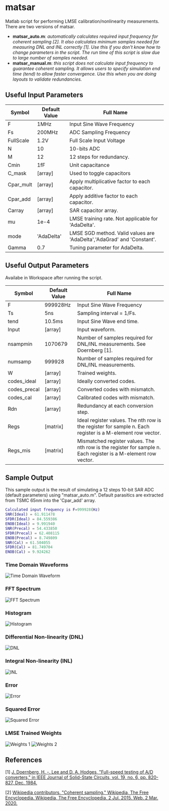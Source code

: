 # matsar
Matlab script for performing LMSE calibration/nonlinearity measurements. There are two versions of matsar.
* **matsar_auto.m**: _automatically calculates required input frequency for coherent sampling [2]. It also calculates minimum samples needed for measuring DNL and INL correctly [1]. Use this if you don't know how to change parameters in the script. The run time of this script is slow due to large number of samples needed._
* **matsar_manual.m**: _this script does not calculate input frequency to guarantee coherent sampling. It allows users to specify simulation end time (tend) to allow faster convergence. Use this when you are doing layouts to validate redundancies._

## Useful Input Parameters

| Symbol    | Default Value  | Full Name                 |
|-----------|--------|---------------------------|
| F         | 1MHz   | Input Sine Wave Frequency |
| Fs        | 200MHz | ADC Sampling Frequency    |
| FullScale | 1.2V   | Full Scale Input Voltage  |
| N         | 10     | 10-bits ADC               |
| M         | 12     | 12 steps for redundancy.  |
| Cmin      | 1fF    | Unit capacitance		     |
| C_mask    | [array]| Used to toggle capacitors |
| Cpar_mult    | [array]| Apply multiplicative factor to each capacitor. |
| Cpar_add    | [array]| Apply additive factor to each capacitor. |
| Carray    | [array]| SAR capacitor array. |
| mu    | 1e-4 | LMSE training rate. Not applicable for 'AdaDelta'.|
| mode    | 'AdaDelta' | LMSE SGD method. Valid values are 'AdaDelta','AdaGrad' and 'Constant'.|
| Gamma    | 0.7 | Tuning parameter for AdaDelta. |

## Useful Output Parameters
Availabe in Workspace after running the script.

| Symbol    | Default Value  | Full Name                 |
|-----------|--------|---------------------------|
| F         | 999928Hz   | Input Sine Wave Frequency |
| Ts         | 5ns   | Sampling interval = 1/Fs. |
| tend         | 10.5ms   | Input Sine Wave end time. |
| Input         | [array]   | Input waveform. |
| nsampmin         | 1070679   | Number of samples required for DNL/INL measurements. See Doernberg [1]. |
| numsamp         | 999928   | Number of samples required for DNL/INL measurements. |
| W         | [array]   | Trained weights. |
| codes_ideal         | [array]   | Ideally converted codes. |
| codes_precal         | [array]   | Converted codes with mismatch. |
| codes_cal         | [array]   | Calibrated codes with mismatch. |
| Rdn         | [array]   | Redundancy at each conversion step. |
| Regs         | [matrix]   | Ideal register values. The nth row is the register for sample n. Each register is a M-element row vector.|
| Regs_mis         | [matrix]   | Mismatched register values. The nth row is the register for sample n. Each register is a M-element row vector.|

## Sample Output
This sample output is the result of simulating a 12 steps 10-bit SAR ADC (default parameters) using "matsar_auto.m". Default parasitics are extracted from TSMC 65nm into the 'Cpar_add' array.

```matlab
Calculated input frequency is F=999928(Hz)
SNR(Ideal) = 61.911478
SFDR(Ideal) = 84.559386
ENOB(Ideal) = 9.991940
SNR(Precal) = 54.433850
SFDR(Precal) = 62.408115
ENOB(Precal) = 8.749809
SNR(Cal) = 61.504055
SFDR(Cal) = 81.749704
ENOB(Cal) = 9.924262
```
### Time Domain Waveforms
![Time Domain Waveform](./doc/images/wave.png)

### FFT Spectrum
![FFT Spectrum](./doc/images/spectrum.png)

### Histogram
![Histogram](./doc/images/histogram.png)

### Differential Non-linearity (DNL)
![DNL](./doc/images/dnl.png)

### Integral Non-linearity (INL)
![INL](./doc/images/inl.png)

### Error
![Error](./doc/images/error.png)

### Squared Error
![Squared Error](./doc/images/sqerror.png)

### LMSE Trained Weights
![Weights 1](./doc/images/weight1.png)
![Weights 2](./doc/images/weight2.png)

## References
[1] [J. Doernberg, H. -. Lee and D. A. Hodges, "Full-speed testing of A/D converters," in IEEE Journal of Solid-State Circuits, vol. 19, no. 6, pp. 820-827, Dec. 1984.](https://ieeexplore.ieee.org/abstract/document/1052232)

[2] [Wikipedia contributors. "Coherent sampling." Wikipedia, The Free Encyclopedia. Wikipedia, The Free Encyclopedia, 2 Jul. 2015. Web. 2 Mar. 2020.](https://en.wikipedia.org/wiki/Coherent_sampling)